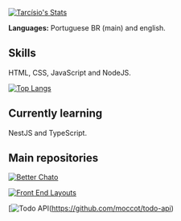 [![Tarcísio's Stats](https://github-readme-stats.vercel.app/api?username=moccot&theme=dark)](https://github.com/anuraghazra/github-readme-stats)

**Languages:** Portuguese BR (main) and english.

## Skills
HTML, CSS, JavaScript  and NodeJS.

[![Top Langs](https://github-readme-stats.vercel.app/api/top-langs/?username=moccot&layout=compact&langs_count=10&hide=shell,blade,php&theme=dark)](https://github.com/anuraghazra/github-readme-stats)

## Currently learning
NestJS and TypeScript.

## Main repositories
[![Better Chato](https://github-readme-stats.vercel.app/api/pin/?username=moccot&repo=better-chato&theme=dark)](https://github.com/moccot/better-chato)

[![Front End Layouts](https://github-readme-stats.vercel.app/api/pin/?username=moccot&repo=front-end-layouts&theme=dark)](https://github.com/moccot/front-end-layouts)

[![Todo API](https://github-readme-stats.vercel.app/api/pin/?username=moccot&repo=front-end-layouts&theme=dark)(https://github.com/moccot/todo-api)
